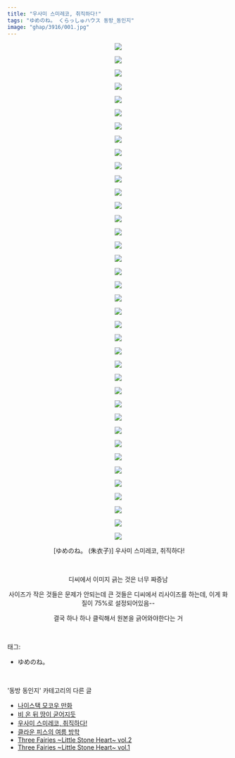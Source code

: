 ```yaml
---
title: "우사미 스미레코, 취직하다!"
tags: "ゆめのね。 くらっしゅハウス 동방_동인지"
image: "ghap/3916/001.jpg"
---
```

<div class="article">
<p style="text-align: center; clear: none; float: none;"><img src="{{ site.nasurl }}/ghap/3916/001.jpg"/></p>
<p style="text-align: center; clear: none; float: none;"><img src="{{ site.nasurl }}/ghap/3916/002.jpg"/></p>
<p style="text-align: center; clear: none; float: none;"><img src="{{ site.nasurl }}/ghap/3916/003.jpg"/></p>
<p style="text-align: center; clear: none; float: none;"><img src="{{ site.nasurl }}/ghap/3916/004.jpg"/></p>
<p style="text-align: center; clear: none; float: none;"><img src="{{ site.nasurl }}/ghap/3916/005.jpg"/></p>
<p style="text-align: center; clear: none; float: none;"><img src="{{ site.nasurl }}/ghap/3916/006.jpg"/></p>
<p style="text-align: center; clear: none; float: none;"><img src="{{ site.nasurl }}/ghap/3916/007.jpg"/></p>
<p style="text-align: center; clear: none; float: none;"><img src="{{ site.nasurl }}/ghap/3916/008.jpg"/></p>
<p style="text-align: center; clear: none; float: none;"><img src="{{ site.nasurl }}/ghap/3916/009.jpg"/></p>
<p style="text-align: center; clear: none; float: none;"><img src="{{ site.nasurl }}/ghap/3916/010.jpg"/></p>
<p style="text-align: center; clear: none; float: none;"><img src="{{ site.nasurl }}/ghap/3916/011.jpg"/></p>
<p style="text-align: center; clear: none; float: none;"><img src="{{ site.nasurl }}/ghap/3916/012.jpg"/></p>
<p style="text-align: center; clear: none; float: none;"><img src="{{ site.nasurl }}/ghap/3916/013.jpg"/></p>
<p style="text-align: center; clear: none; float: none;"><img src="{{ site.nasurl }}/ghap/3916/014.jpg"/></p>
<p style="text-align: center; clear: none; float: none;"><img src="{{ site.nasurl }}/ghap/3916/015.jpg"/></p>
<p style="text-align: center; clear: none; float: none;"><img src="{{ site.nasurl }}/ghap/3916/016.jpg"/></p>
<p style="text-align: center; clear: none; float: none;"><img src="{{ site.nasurl }}/ghap/3916/017.jpg"/></p>
<p style="text-align: center; clear: none; float: none;"><img src="{{ site.nasurl }}/ghap/3916/018.jpg"/></p>
<p style="text-align: center; clear: none; float: none;"><img src="{{ site.nasurl }}/ghap/3916/019.jpg"/></p>
<p style="text-align: center; clear: none; float: none;"><img src="{{ site.nasurl }}/ghap/3916/020.jpg"/></p>
<p style="text-align: center; clear: none; float: none;"><img src="{{ site.nasurl }}/ghap/3916/021.jpg"/></p>
<p style="text-align: center; clear: none; float: none;"><img src="{{ site.nasurl }}/ghap/3916/022.jpg"/></p>
<p style="text-align: center; clear: none; float: none;"><img src="{{ site.nasurl }}/ghap/3916/023.jpg"/></p>
<p style="text-align: center; clear: none; float: none;"><img src="{{ site.nasurl }}/ghap/3916/024.jpg"/></p>
<p style="text-align: center; clear: none; float: none;"><img src="{{ site.nasurl }}/ghap/3916/025.jpg"/></p>
<p style="text-align: center; clear: none; float: none;"><img src="{{ site.nasurl }}/ghap/3916/026.jpg"/></p>
<p style="text-align: center; clear: none; float: none;"><img src="{{ site.nasurl }}/ghap/3916/027.jpg"/></p>
<p style="text-align: center; clear: none; float: none;"><img src="{{ site.nasurl }}/ghap/3916/028.jpg"/></p>
<p style="text-align: center; clear: none; float: none;"><img src="{{ site.nasurl }}/ghap/3916/029.jpg"/></p>
<p style="text-align: center; clear: none; float: none;"><img src="{{ site.nasurl }}/ghap/3916/030.jpg"/></p>
<p style="text-align: center; clear: none; float: none;"><img src="{{ site.nasurl }}/ghap/3916/031.jpg"/></p>
<p style="text-align: center; clear: none; float: none;"><img src="{{ site.nasurl }}/ghap/3916/032.jpg"/></p>
<p style="text-align: center; clear: none; float: none;"><img src="{{ site.nasurl }}/ghap/3916/033.jpg"/></p>
<p style="text-align: center; clear: none; float: none;"><img src="{{ site.nasurl }}/ghap/3916/034.jpg"/></p>
<p style="text-align: center; clear: none; float: none;"><img src="{{ site.nasurl }}/ghap/3916/035.jpg"/></p>
<p style="text-align: center; clear: none; float: none;"><img src="{{ site.nasurl }}/ghap/3916/036.jpg"/></p>
<p style="text-align: center; clear: none; float: none;"><img src="{{ site.nasurl }}/ghap/3916/037.jpg"/></p>
<p style="text-align: center; clear: none; float: none;"><img src="{{ site.nasurl }}/ghap/3916/038.jpg"/></p>
<p style="text-align: center; clear: none; float: none;"> [ゆめのね。 (朱衣子)] 우사미 스미레코, 취직하다!</p>
<p style="text-align: center; clear: none; float: none;"><br/></p>
<p style="text-align: center; clear: none; float: none;">디씨에서 이미지 긁는 것은 너무 짜증남</p>
<p style="text-align: center; clear: none; float: none;">사이즈가 작은 것들은 문제가 안되는데 큰 것들은 디씨에서 리사이즈를 하는데, 이게 화질이 75%로 설정되어있음--</p>
<p style="text-align: center; clear: none; float: none;">결국 하나 하나 클릭해서 원본을 긁어와야한다는 거</p>
</div><br/>
<div class="tagTrail">
<p>태그: </p>
<ul>
<li>ゆめのね。</li>
</ul>
</div><br/>
<div class="another">
<p>'동방 동인지' 카테고리의 다른 글</p>
<ul>
<li><a href="/2017-10-27-ghap_3918">나이스택 모코우 만화</a></li>
<li><a href="/2017-10-27-ghap_3917">비 온 뒤 땅이 굳어지듯</a></li>
<li><a href="/2017-10-27-ghap_3916">우사미 스미레코, 취직하다!</a></li>
<li><a href="/2017-10-24-ghap_3914">클라운 피스의 여름 방학</a></li>
<li><a href="/2017-10-24-ghap_3913">Three Fairies ~Little Stone Heart~ vol.2</a></li>
<li><a href="/2017-10-24-ghap_3912">Three Fairies ~Little Stone Heart~ vol.1</a></li>
</ul>
</div><br/>
<div class="cb_module cb_fluid">
<div class="cb_wrt cb_profile">
</div><!-- commentList close -->
</div><br/>
